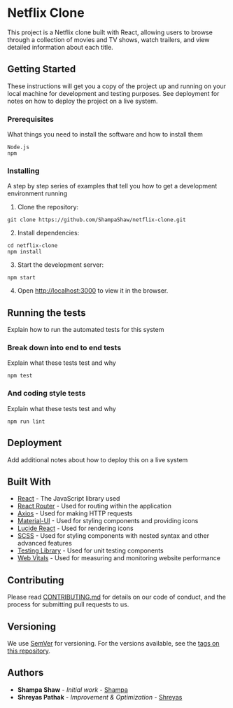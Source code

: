 # Netflix Clone

This project is a Netflix clone built with React, allowing users to browse through a collection of movies and TV shows, watch trailers, and view detailed information about each title.

## Getting Started

These instructions will get you a copy of the project up and running on your local machine for development and testing purposes. See deployment for notes on how to deploy the project on a live system.

### Prerequisites

What things you need to install the software and how to install them

```
Node.js
npm
```

### Installing

A step by step series of examples that tell you how to get a development environment running

1. Clone the repository:

```
git clone https://github.com/ShampaShaw/netflix-clone.git
```

2. Install dependencies:

```
cd netflix-clone
npm install
```

3. Start the development server:

```
npm start
```

4. Open [http://localhost:3000](http://localhost:3000) to view it in the browser.

## Running the tests

Explain how to run the automated tests for this system

### Break down into end to end tests

Explain what these tests test and why

```
npm test
```

### And coding style tests

Explain what these tests test and why

```
npm run lint
```

## Deployment

Add additional notes about how to deploy this on a live system

## Built With

* [React](https://reactjs.org/) - The JavaScript library used
* [React Router](https://reactrouter.com/) - Used for routing within the application
* [Axios](https://axios-http.com/) - Used for making HTTP requests
* [Material-UI](https://mui.com/) - Used for styling components and providing icons
* [Lucide React](https://github.com/lucide-icons/react) - Used for rendering icons
* [SCSS](https://sass-lang.com/) - Used for styling components with nested syntax and other advanced features
* [Testing Library](https://testing-library.com/) - Used for unit testing components
* [Web Vitals](https://web.dev/vitals/) - Used for measuring and monitoring website performance

## Contributing

Please read [CONTRIBUTING.md](CONTRIBUTING.md) for details on our code of conduct, and the process for submitting pull requests to us.

## Versioning

We use [SemVer](http://semver.org/) for versioning. For the versions available, see the [tags on this repository](https://github.com/your/project/tags). 

## Authors

* **Shampa Shaw** - *Initial work* - [Shampa](https://github.com/ShampaShaw)
* **Shreyas Pathak** - *Improvement & Optimization* - [Shreyas](https://github.com/shreyaspathak11)
  
